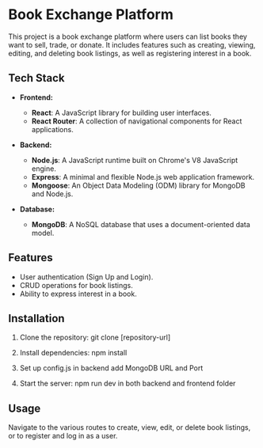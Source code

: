 # Book Exchange Platform

This project is a book exchange platform where users can list books they want to sell, trade, or donate. It includes features such as creating, viewing, editing, and deleting book listings, as well as registering interest in a book.

## Tech Stack

- **Frontend:**

  - **React**: A JavaScript library for building user interfaces.
  - **React Router**: A collection of navigational components for React applications.

- **Backend:**

  - **Node.js**: A JavaScript runtime built on Chrome's V8 JavaScript engine.
  - **Express**: A minimal and flexible Node.js web application framework.
  - **Mongoose**: An Object Data Modeling (ODM) library for MongoDB and Node.js.

- **Database:**
  - **MongoDB**: A NoSQL database that uses a document-oriented data model.

## Features

- User authentication (Sign Up and Login).
- CRUD operations for book listings.
- Ability to express interest in a book.

## Installation

1. Clone the repository:
   git clone [repository-url]

2. Install dependencies:
   npm install

3. Set up config.js in backend
   add MongoDB URL and Port

4. Start the server:
   npm run dev in both backend and frontend folder

## Usage

Navigate to the various routes to create, view, edit, or delete book listings, or to register and log in as a user.
